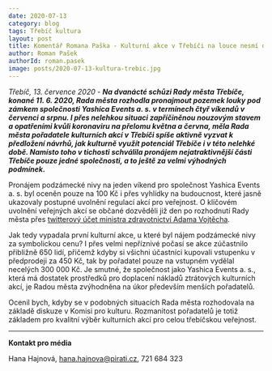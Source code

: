 ```yaml
---
date: 2020-07-13
category: blog
tags: Třebíč kultura
layout: post
title: Komentář Romana Paška - Kulturní akce v Třebíči na louce nesmí dělat pouze jeden pořadatel
author: Roman Pašek
authorId: roman.pasek
image: posts/2020-07-13-kultura-trebic.jpg
---
```


*Třebíč, 13. července 2020* - ***Na dvanácté schůzi Rady města Třebíče, konané 11. 6. 2020, Rada města rozhodla pronajmout pozemek louky pod zámkem společnosti Yashica Events a. s. v termínech čtyř víkendů v červenci a srpnu. I přes nelehkou situaci zapříčiněnou nouzovým stavem a opatřeními kvůli koronaviru na přelomu května a června, měla Rada města pořadatele kulturních akcí v Třebíči spíše aktivně vyzvat k předložení návrhů, jak kulturně využít potenciál Třebíče i v této nelehké době. Namísto toho v tichosti schválila pronájem nejatraktivnější části Třebíče pouze jedné společnosti, a to ještě za velmi výhodných podmínek.***

Pronájem podzámecké nivy na jeden víkend pro společnost Yashica Events a. s. byl oceněn pouze na 100 Kč i přes vyhlídky na budoucnost, které jasně ukazovaly postupné uvolnění regulací akcí pro veřejnost. O klíčovém uvolnění veřejných akcí se občané dozvěděli již den po rozhodnutí Rady města přes [twitterový účet ministra zdravotnictví Adama Vojtěcha](https://twitter.com/adamvojtechano/status/1271474939460288515?s=20).

Jak tedy vypadala první kulturní akce, u které byl nájem podzámecké nivy za symbolickou cenu? I přes velmi nepříznivé počasí se akce zúčastnilo přibližně 650 lidí, přičemž kdyby si všichni účastníci kupovali vstupenku v předprodeji za 450 Kč, tak by pořadatel pouze na vstupném vydělal necelých 300 000 Kč. Je smutné, že společnost jako Yashica Events a. s., která má dostatek prostředků pro doplacení nákladů ztrátových kulturních akcí, je Radou města zvýhodněna na úkor především menších pořadatelů.

Ocenil bych, kdyby se v podobných situacích Rada města rozhodovala na základě diskuze v Komisi pro kulturu. Rozmanitost pořadatelů je totiž základem pro kvalitní výběr kulturních akcí pro celou třebíčskou veřejnost.

---

**Kontakt pro média**

Hana Hajnová, <hana.hajnova@pirati.cz>, 721 684 323
